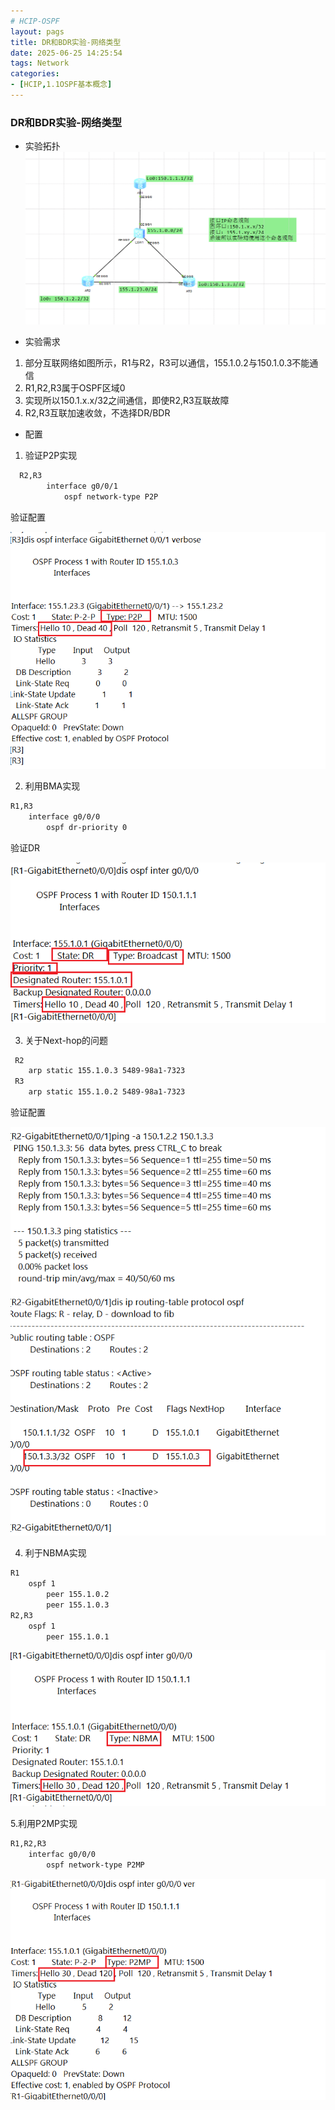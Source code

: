 ```yaml
---
# HCIP-OSPF
layout: pags
title: DR和BDR实验-网络类型
date: 2025-06-25 14:25:54
tags: Network
categories: 
- [HCIP,1.1OSPF基本概念]
---
```


### DR和BDR实验-网络类型

- 实验拓扑
![命令](../imgs/OSPF/DR实验拓扑.png)

- 实验需求
1. 部分互联网络如图所示，R1与R2，R3可以通信，155.1.0.2与150.1.0.3不能通信
2. R1,R2,R3属于OSPF区域0
3. 实现所以150.1.x.x/32之间通信，即使R2,R3互联故障
4. R2,R3互联加速收敛，不选择DR/BDR
<!-- more -->
- 配置
1. 验证P2P实现

```bash
  R2,R3
        interface g0/0/1 
            ospf network-type P2P
```
验证配置  

![命令](../imgs/OSPF/验证OSPF(P2P)类型.png)

2. 利用BMA实现

```bash
R1,R3
    interface g0/0/0 
        ospf dr-priority 0
```

验证DR  

![命令](../imgs/OSPF/验证DR.png)

3. 关于Next-hop的问题

```BASH
 R2
    arp static 155.1.0.3 5489-98a1-7323
 R3
    arp static 155.1.0.2 5489-98a1-7323
```

验证配置  

![命令](../imgs/OSPF/验证Next-hop.png)

4. 利于NBMA实现

```bash
R1
    ospf 1
        peer 155.1.0.2
        peer 155.1.0.3
R2,R3
    ospf 1 
        peer 155.1.0.1
```

![命令](../imgs/OSPF/验证NBMA.png)

5.利用P2MP实现

```bash
R1,R2,R3
    interfac g0/0/0 
        ospf network-type P2MP
```

![命令](../imgs/OSPF/验证P2MP.png)

